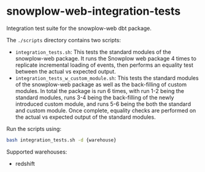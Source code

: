 # snowplow-web-integration-tests

Integration test suite for the snowplow-web dbt package.

The `./scripts` directory contains two scripts:
- `integration_tests.sh`: This tests the standard modules of the snowplow-web package. It runs the Snowplow web package 4 times to replicate incremental loading of events, then performs an equality test between the actual vs expected output.
- `integration_tests_w_custom_module.sh`: This tests the standard modules of the snowplow-web package as well as the back-filling of custom modules. In total the package is run 6 times, with run 1-2 being the standard modules, runs 3-4 being the back-filling of the newly introduced custom module, and runs 5-6 being the both the standard and custom module. Once complete, equality checks are performed on the actual vs expected output of the standard modules.

Run the scripts using:
```bash
bash integration_tests.sh -d {warehouse}
```
Supported warehouses:
- redshift
